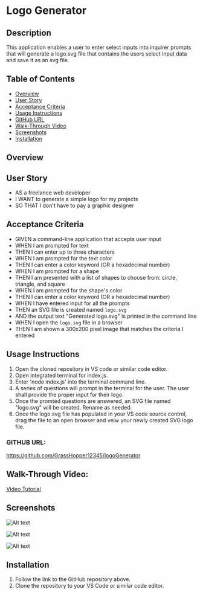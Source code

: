 # Logo Generator

## Description
This application enables a user to enter select inputs into inquirer prompts that will generate a logo.svg file that contains the users select input data and save it as an svg file.
## Table of Contents
- [Overview](#Overview)
- [User Story](#UserStory)
- [Acceptance Criteria](#AcceptanceCriteria)
- [Usage Instructions](#UsageInstructions)
- [GitHub URL](#GitHubURL)
- [Walk-Through Video](#WalkThroughVideo)
- [Screenshots](#Screenshots)
- [Installation](#Installation)


## Overview


## User Story
- AS a freelance web developer
- I WANT to generate a simple logo for my projects
- SO THAT I don't have to pay a graphic designer

## Acceptance Criteria
- GIVEN a command-line application that accepts user input
- WHEN I am prompted for text
- THEN I can enter up to three characters
- WHEN I am prompted for the text color
- THEN I can enter a color keyword (OR a hexadecimal number)
- WHEN I am prompted for a shape
- THEN I am presented with a list of shapes to choose from: circle, triangle, and square
- WHEN I am prompted for the shape's color
- THEN I can enter a color keyword (OR a hexadecimal number)
- WHEN I have entered input for all the prompts
- THEN an SVG file is created named `logo.svg`
- AND the output text "Generated logo.svg" is printed in the command line
- WHEN I open the `logo.svg` file in a browser
- THEN I am shown a 300x200 pixel image that matches the criteria I entered

## Usage Instructions
1. Open the cloned repository in VS code or similar code editor.
2. Open integrated terminal for index.js.
3. Enter 'node index.js' into the terminal command line.
4. A series of questions will prompt in the terminal for the user. The user shall provide the proper input for their logo.
5. Once the promted questions are answered, an SVG file named "logo.svg" will be created. Rename as needed.
6. Once the logo.svg file has populated in your VS code source control, drag the file to an open browser and veiw your newly created SVG logo file.

### GITHUB URL:
https://github.com/GrassHopper12345/logoGenerator

## Walk-Through Video:
[Video Tutorial](https://drive.google.com/file/d/1gcDiYJg3rqoez9Y6RMihjkWnyvkSjPGk/view)

## Screenshots
![Alt text](<assets/Screenshot 2023-11-02 at 5.00.40 PM.png>)

![Alt text](<assets/Screenshot 2023-11-02 at 5.06.38 PM.png>)

![Alt text](<assets/Screenshot 2023-11-02 at 5.08.11 PM.png>)
## Installation 
1. Follow the link to the GitHub repository above.
2. Clone the repository to your VS Code or similar code editor.
